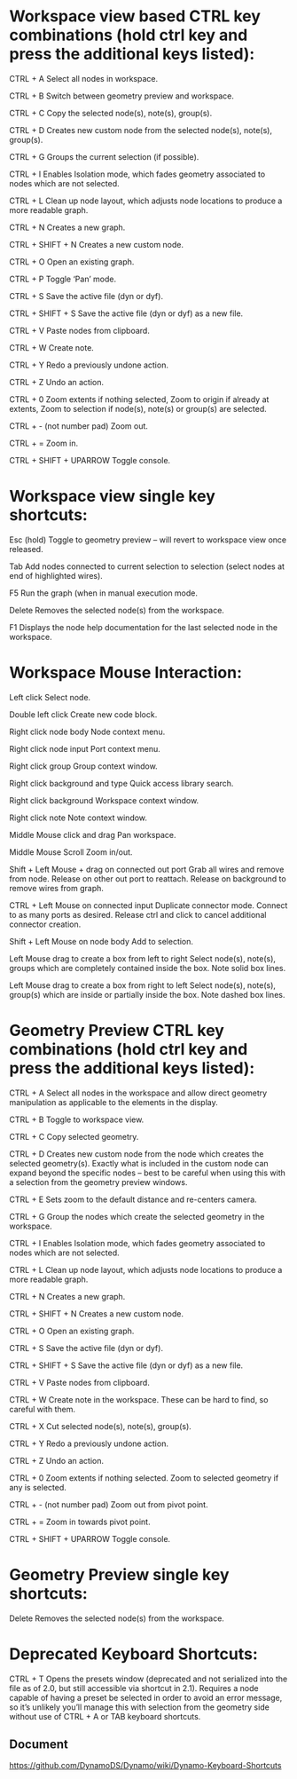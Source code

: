 # Workspace view based CTRL key combinations (hold ctrl key and press the additional keys listed):

CTRL + A Select all nodes in workspace.

CTRL + B Switch between geometry preview and workspace.

CTRL + C Copy the selected node(s), note(s), group(s).

CTRL + D Creates new custom node from the selected node(s), note(s), group(s).

CTRL + G Groups the current selection (if possible).

CTRL + I Enables Isolation mode, which fades geometry associated to nodes which are not selected.

CTRL + L Clean up node layout, which adjusts node locations to produce a more readable graph.

CTRL + N Creates a new graph.

CTRL + SHIFT + N Creates a new custom node.

CTRL + O Open an existing graph.

CTRL + P Toggle ‘Pan’ mode.

CTRL + S Save the active file (dyn or dyf).

CTRL + SHIFT + S Save the active file (dyn or dyf) as a new file.

CTRL + V Paste nodes from clipboard.

CTRL + W Create note.

CTRL + Y Redo a previously undone action.

CTRL + Z Undo an action.

CTRL + 0 Zoom extents if nothing selected, Zoom to origin if already at extents, Zoom to selection if node(s), note(s) or group(s) are selected.

­­­­CTRL + - (not number pad) Zoom out.

CTRL + = Zoom in.

CTRL + SHIFT + UPARROW Toggle console.
# Workspace view single key shortcuts:

Esc (hold) Toggle to geometry preview – will revert to workspace view once released.

Tab Add nodes connected to current selection to selection (select nodes at end of highlighted wires).

F5 Run the graph (when in manual execution mode.

Delete Removes the selected node(s) from the workspace.

F1 Displays the node help documentation for the last selected node in the workspace.
# Workspace Mouse Interaction:

Left click Select node.

Double left click Create new code block.

Right click node body Node context menu.

Right click node input Port context menu.

Right click group Group context window.

Right click background and type Quick access library search.

Right click background Workspace context window.

Right click note Note context window.

Middle Mouse click and drag Pan workspace.

Middle Mouse Scroll Zoom in/out.

Shift + Left Mouse + drag on connected out port Grab all wires and remove from node. Release on other out port to reattach. Release on background to remove wires from graph.

CTRL + Left Mouse on connected input Duplicate connector mode. Connect to as many ports as desired. Release ctrl and click to cancel additional connector creation.

Shift + Left Mouse on node body Add to selection.

Left Mouse drag to create a box from left to right Select node(s), note(s), groups which are completely contained inside the box. Note solid box lines.

Left Mouse drag to create a box from right to left Select node(s), note(s), group(s) which are inside or partially inside the box. Note dashed box lines.
# Geometry Preview CTRL key combinations (hold ctrl key and press the additional keys listed):

CTRL + A Select all nodes in the workspace and allow direct geometry manipulation as applicable to the elements in the display.

CTRL + B Toggle to workspace view.

CTRL + C Copy selected geometry.

CTRL + D Creates new custom node from the node which creates the selected geometry(s). Exactly what is included in the custom node can expand beyond the specific nodes – best to be careful when using this with a selection from the geometry preview windows.

CTRL + E Sets zoom to the default distance and re-centers camera.

CTRL + G Group the nodes which create the selected geometry in the workspace.

CTRL + I Enables Isolation mode, which fades geometry associated to nodes which are not selected.

CTRL + L Clean up node layout, which adjusts node locations to produce a more readable graph.

CTRL + N Creates a new graph.

CTRL + SHIFT + N Creates a new custom node.

CTRL + O Open an existing graph.

CTRL + S Save the active file (dyn or dyf).

CTRL + SHIFT + S Save the active file (dyn or dyf) as a new file.

CTRL + V Paste nodes from clipboard.

CTRL + W Create note in the workspace. These can be hard to find, so careful with them.

CTRL + X Cut selected node(s), note(s), group(s).

CTRL + Y Redo a previously undone action.

CTRL + Z Undo an action.

CTRL + 0 Zoom extents if nothing selected. Zoom to selected geometry if any is selected.

­­­­CTRL + - (not number pad) Zoom out from pivot point.

CTRL + = Zoom in towards pivot point.

CTRL + SHIFT + UPARROW Toggle console.
# Geometry Preview single key shortcuts:

Delete Removes the selected node(s) from the workspace.
# Deprecated Keyboard Shortcuts:

CTRL + T Opens the presets window (deprecated and not serialized into the file as of 2.0, but still accessible via shortcut in 2.1). Requires a node capable of having a preset be selected in order to avoid an error message, so it’s unlikely you’ll manage this with selection from the geometry side without use of CTRL + A or TAB keyboard shortcuts.
## Document
https://github.com/DynamoDS/Dynamo/wiki/Dynamo-Keyboard-Shortcuts